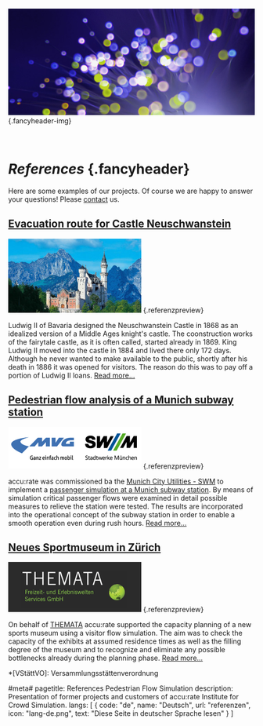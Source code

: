 ![](/img/accurate-bild-3.jpg) {.fancyheader-img}
# <br /> *References* {.fancyheader}

Here are some examples of our projects. Of course we are happy to answer your questions! Please [contact](kontakt) us.


## [Evacuation route for Castle Neuschwanstein](simulation-entfluchtungsanalyse-schloss-neuschwanstein)
[![Schloss Neuschwanstein Thumbnail](img/referenzen/neuschwanstein_02a_foto_anton_j_brandl_thumb.jpg)](simulation-entfluchtungsanalyse-schloss-neuschwanstein) {.referenzpreview}

Ludwig II of Bavaria designed the Neuschwanstein Castle in 1868 as an idealized version of a Middle Ages knight's castle. The coonstruction works of the fairytale castle, as it is often called, started already in 1869. King Ludwig II moved into the castle in 1884 and lived there only 172 days. Although he never wanted to make available to the public, shortly after his death in 1886 it was opened for visitors. The reason do this was to pay off a portion of Ludwig II loans. [Read more...](simulation-entfluchtungsanalyse-schloss-neuschwanstein)



## [Pedestrian flow analysis of a Munich subway station](personenstromanalyse-ubahn-station-muenchen-mvg)

[![Logo SWM MVG](img/referenzen/logo-swm-mvg.png)](personenstromanalyse-ubahn-station-muenchen-mvg) {.referenzpreview}

accu:rate was commissioned ba the [Munich City Utilities - SWM](https://www.swm.de/) to implement a [passenger simulation at a Munich subway station](personenstromanalyse-ubahn-station-muenchen-mvg). By means of simulation critical passenger flows were examined in detail possible measures to relieve the station were tested. The results are incorporated into the operational concept of the subway station in order to enable a smooth operation even during rush hours. [Read more...](personenstromanalyse-ubahn-station-muenchen-mvg)



## [Neues Sportmuseum in Zürich](simulation-sportmuseum)
[![Logo THEMATA](img/referenzen/themata-logo.png)](simulation-sportmuseum) {.referenzpreview}

On behalf of [THEMATA](http://www.themata.de/) accu:rate supported the capacity planning of a new sports museum using a visitor flow simulation. The aim was to check the capacity of the exhibits at assumed residence times as well as the filling degree of the museum and to recognize and eliminate any possible bottlenecks already during the planning phase. [Read more...](simulation-sportmuseum)



*[VStättVO]: Versammlungsstättenverordnung

#meta#
pagetitle: References Pedestrian Flow Simulation
description: Presentation of former projects and customers of accu:rate Institute for Crowd Simulation.
langs: [
    { code: "de", name: "Deutsch", url: "referenzen", icon: "lang-de.png", text: "Diese Seite in deutscher Sprache lesen" }
]
